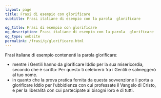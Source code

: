 ```yaml
---
layout: page
title: Frasi di esempio con glorificare 
subtitle: Frasi italiane di esempio con la parola  glorificare

og_title: Frasi di esempio con glorificare 
og_description: Frasi italiane di esempio con la parola  glorificare
og_type: website
permalink: /frasi/g/glorificare.html
---
```


Frasi italiane di esempio contenenti la parola glorificare:


- mentre i Gentili hanno da glorificare Iddio per la sua misericordia, secondo che è scritto: Per questo ti celebrerò fra i Gentili e salmeggerò al tuo nome.
- in quanto che la prova pratica fornita da questa sovvenzione li porta a glorificare Iddio per l’ubbidienza con cui professate il Vangelo di Cristo, e per la liberalità con cui partecipate ai bisogni loro e di tutti.
